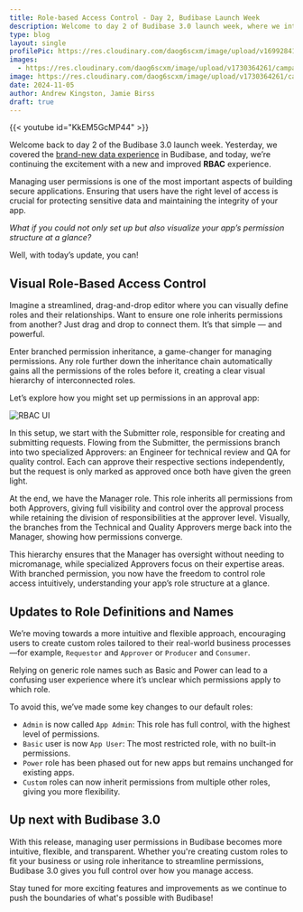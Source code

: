 ```yaml
---
title: Role-based Access Control - Day 2, Budibase Launch Week
description: Welcome to day 2 of Budibase 3.0 launch week, where we introduce Role Based Access Control - a powerful new way to manage access and permissions.  
type: blog
layout: single
profilePic: https://res.cloudinary.com/daog6scxm/image/upload/v1699284176/Branding/Assets/Symbol/RGB/Full%20Colour/bb-symbol-trans_v60zdz.svg
images:
  - https://res.cloudinary.com/daog6scxm/image/upload/v1730364261/campaigns/3.0/day%202/day_2_light_ebhyc1.png
image: https://res.cloudinary.com/daog6scxm/image/upload/v1730364261/campaigns/3.0/day%202/day_2_light_ebhyc1.png
date: 2024-11-05
author: Andrew Kingston, Jamie Birss
draft: true
---
```



{{< youtube id="KkEM5GcMP44" >}}


Welcome back to day 2 of the Budibase 3.0 launch week. Yesterday, we covered the [brand-new data experience](/blog/updates/v3/launchweek/day1) in Budibase, and today, we’re continuing the excitement with a new and improved **RBAC** experience. 

Managing user permissions is one of the most important aspects of building secure applications. Ensuring that users have the right level of access is crucial for protecting sensitive data and maintaining the integrity of your app. 

*What if you could not only set up but also visualize your app’s permission structure at a glance?*

Well, with today’s update, you can!


## Visual Role-Based Access Control 

Imagine a streamlined, drag-and-drop editor where you can visually define roles and their relationships. Want to ensure one role inherits permissions from another? Just drag and drop to connect them. It’s that simple — and powerful.

Enter branched permission inheritance, a game-changer for managing permissions. Any role further down the inheritance chain automatically gains all the permissions of the roles before it, creating a clear visual hierarchy of interconnected roles.

Let’s explore how you might set up permissions in an approval app:

![RBAC UI](https://res.cloudinary.com/daog6scxm/image/upload/v1730470042/campaigns/3.0/day%202/rbac_i_xjbtrz.webp)

In this setup, we start with the Submitter role, responsible for creating and submitting requests. Flowing from the Submitter, the permissions branch into two specialized Approvers: an Engineer for technical review and QA for quality control. Each can approve their respective sections independently, but the request is only marked as approved once both have given the green light.

At the end, we have the Manager role. This role inherits all permissions from both Approvers, giving full visibility and control over the approval process while retaining the division of responsibilities at the approver level. Visually, the branches from the Technical and Quality Approvers merge back into the Manager, showing how permissions converge.

This hierarchy ensures that the Manager has oversight without needing to micromanage, while specialized Approvers focus on their expertise areas. With branched permission, you now have the freedom to control role access intuitively, understanding your app’s role structure at a glance.


## Updates to Role Definitions and Names

We’re moving towards a more intuitive and flexible approach, encouraging users to create custom roles tailored to their real-world business processes—for example, `Requestor` and `Approver` or `Producer` and `Consumer`.

Relying on generic role names such as Basic and Power can lead to a confusing user experience where it’s unclear which permissions apply to which role.

To avoid this, we’ve made some key changes to our default roles:
- `Admin` is now called `App Admin`: This role has full control, with the highest level of permissions.
- `Basic` user is now `App User`: The most restricted role, with no built-in permissions.
- `Power` role has been phased out for new apps but remains unchanged for existing apps.
- `Custom` roles can now inherit permissions from multiple other roles, giving you more flexibility.


## Up next with Budibase 3.0

With this release, managing user permissions in Budibase becomes more intuitive, flexible, and transparent. Whether you're creating custom roles to fit your business or using role inheritance to streamline permissions, Budibase 3.0 gives you full control over how you manage access.

Stay tuned for more exciting features and improvements as we continue to push the boundaries of what's possible with Budibase!